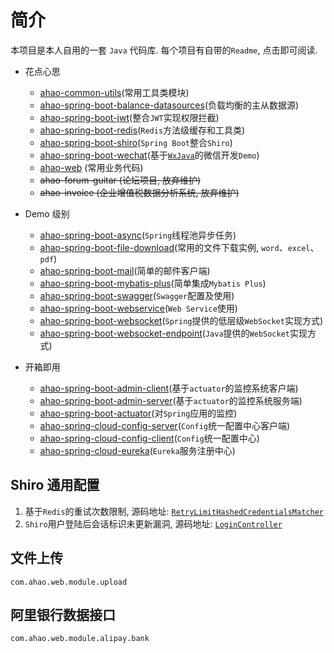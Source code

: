 # 简介
本项目是本人自用的一套 `Java` 代码库. 每个项目有自带的`Readme`, 点击即可阅读.

- 花点心思
  - [ahao-common-utils](https://github.com/Ahaochan/ahao-common-utils)(常用工具类模块)
  - [ahao-spring-boot-balance-datasources](./ahao-spring-boot-balance-datasources)(负载均衡的主从数据源)
  - [ahao-spring-boot-jwt](./ahao-spring-boot-jwt)(整合`JWT`实现权限拦截)
  - [ahao-spring-boot-redis](./ahao-spring-boot-redis)(`Redis`方法级缓存和工具类)
  - [ahao-spring-boot-shiro](./ahao-spring-boot-shiro)(`Spring Boot`整合`Shiro`)
  - [ahao-spring-boot-wechat](./ahao-spring-boot-wechat)(基于[`WxJava`](https://github.com/Wechat-Group/WxJava)的微信开发`Demo`)
  - [ahao-web](./ahao-web) (常用业务代码)
  - ~~ahao-forum-guitar (论坛项目, 放弃维护)~~
  - ~~ahao-invoice (企业增值税数据分析系统, 放弃维护)~~
  
- Demo 级别
  - [ahao-spring-boot-async](./ahao-spring-boot-async)(`Spring`线程池异步任务)
  - [ahao-spring-boot-file-download](./ahao-spring-boot-file-download)(常用的文件下载实例, `word`、`excel`、`pdf`)
  - [ahao-spring-boot-mail](./ahao-spring-boot-mail)(简单的邮件客户端)
  - [ahao-spring-boot-mybatis-plus](./ahao-spring-boot-mybatis-plus)(简单集成`Mybatis Plus`)
  - [ahao-spring-boot-swagger](./ahao-spring-boot-swagger)(`Swagger`配置及使用)
  - [ahao-spring-boot-webservice](./ahao-spring-boot-webservice)(`Web Service`使用)
  - [ahao-spring-boot-websocket](./ahao-spring-boot-websocket)(`Spring`提供的低层级`WebSocket`实现方式)
  - [ahao-spring-boot-websocket-endpoint](./ahao-spring-boot-websocket-endpoint)(`Java`提供的`WebSocket`实现方式)
  
- 开箱即用
  - [ahao-spring-boot-admin-client](./ahao-spring-boot-admin-client)(基于`actuator`的监控系统客户端)
  - [ahao-spring-boot-admin-server](./ahao-spring-boot-admin-server)(基于`actuator`的监控系统服务端)
  - [ahao-spring-boot-actuator](./ahao-spring-boot-actuator)(对`Spring`应用的监控)
  - [ahao-spring-cloud-config-server](./ahao-spring-cloud-config-server)(`Config`统一配置中心客户端)
  - [ahao-spring-cloud-config-client](./ahao-spring-cloud-config-client)(`Config`统一配置中心)
  - [ahao-spring-cloud-eureka](./ahao-spring-cloud-eureka)(`Eureka`服务注册中心)

## Shiro 通用配置
1. 基于`Redis`的重试次数限制, 源码地址: [`RetryLimitHashedCredentialsMatcher`](https://github.com/Ahaochan/project/blob/master/ahao-web/src/main/java/com/ahao/rbac/shiro/credential/RetryLimitHashedCredentialsMatcher.java)
2. `Shiro`用户登陆后会话标识未更新漏洞, 源码地址: [`LoginController`](https://github.com/Ahaochan/project/blob/master/ahao-web/src/main/java/com/ahao/rbac/shiro/LoginController.java#L86-L114)

## 文件上传
`com.ahao.web.module.upload`

## 阿里银行数据接口
`com.ahao.web.module.alipay.bank`
